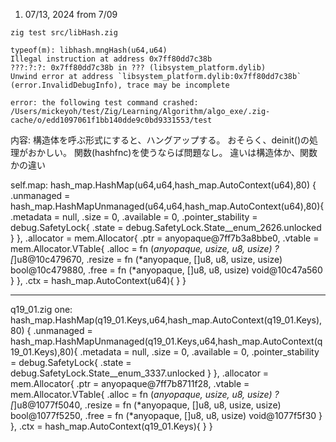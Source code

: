 1. 07/13, 2024 from 7/09 

`zig test src/libHash.zig`

```error
typeof(m): libhash.mngHash(u64,u64)
Illegal instruction at address 0x7ff80dd7c38b
???:?:?: 0x7ff80dd7c38b in ??? (libsystem_platform.dylib)
Unwind error at address `libsystem_platform.dylib:0x7ff80dd7c38b` (error.InvalidDebugInfo), trace may be incomplete

error: the following test command crashed:
/Users/mickeyoh/test/Zig/Learning/Algorithm/algo_exe/.zig-cache/o/edd1097061f1bb140dde9c0bd9331553/test
```

内容:  構造体を呼ぶ形式にすると、ハングアップする。
おそらく、deinit()の処理がおかしい。
関数(hashfnc)を使うならば問題なし。
違いは構造体か、関数かの違い


self.map:
hash_map.HashMap(u64,u64,hash_map.AutoContext(u64),80)
{ .unmanaged = hash_map.HashMapUnmanaged(u64,u64,hash_map.AutoContext(u64),80){
                  .metadata = null, 
                  .size = 0, 
                  .available = 0, 
                  .pointer_stability = debug.SafetyLock{ .state = debug.SafetyLock.State__enum_2626.unlocked } 
                },
  .allocator = mem.Allocator{ 
                  .ptr = anyopaque@7ff7b3a8bbe0, 
                  .vtable = mem.Allocator.VTable{ 
                              .alloc = fn (*anyopaque, usize, u8, usize) ?[*]u8@10c479670, 
                              .resize = fn (*anyopaque, []u8, u8, usize, usize) bool@10c479880, 
                              .free = fn (*anyopaque, []u8, u8, usize) void@10c47a560 
                              } 
                }, 
  .ctx = hash_map.AutoContext(u64){ } 
}
****** 
q19_01.zig one:
hash_map.HashMap(q19_01.Keys,u64,hash_map.AutoContext(q19_01.Keys),80)
{ .unmanaged = hash_map.HashMapUnmanaged(q19_01.Keys,u64,hash_map.AutoContext(q19_01.Keys),80){ 
                .metadata = null, 
                .size = 0, 
                .available = 0, 
                .pointer_stability = debug.SafetyLock{ .state = debug.SafetyLock.State__enum_3337.unlocked } 
                }, 
  .allocator = mem.Allocator{ 
                  .ptr = anyopaque@7ff7b8711f28, 
                  .vtable = mem.Allocator.VTable{ 
                              .alloc = fn (*anyopaque, usize, u8, usize) ?[*]u8@1077f5040, 
                              .resize = fn (*anyopaque, []u8, u8, usize, usize) bool@1077f5250, 
                              .free = fn (*anyopaque, []u8, u8, usize) void@1077f5f30 
                              } 
                  }, 
  .ctx = hash_map.AutoContext(q19_01.Keys){ } 
}


